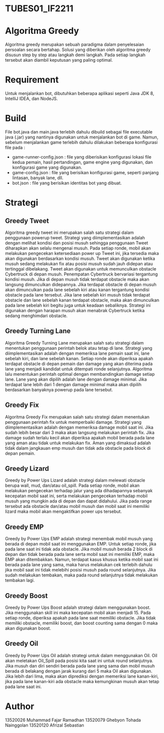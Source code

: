 # TUBES01_IF2211

# Algoritma Greedy
Algoritma greedy merupakan sebuah paradigma dalam penyelesaian persoalan secara bertahap. Solusi yang diberikan oleh algoritma greedy disusun step by step atau langkah demi langkah. Pada setiap langkah tersebut akan diambil keputusan yang paling optimal.

# Requirement
Untuk menjalankan bot, dibutuhkan beberapa aplikasi seperti Java JDK 8, IntelliJ IDEA, dan NodeJS.

# Build
File bot.java dan main.java terlebih dahulu dibuild sebagai file executable java (.jar) yang nantinya digunakan untuk menjalankan bot di game. Namun, sebelum menjalankan game terlebih dahulu dilakukan beberapa konfigurasi file pada :
- game-runner-config.json : file yang diberisikan konfigurasi lokasi file kedua pemain, hasil pertandingan, game engine yang digunakan, dan konfigurasi game yang digunakan.
- game-config.json : file yang berisikan konfigurasi game, seperti panjang lintasan, banyak lane, dll.
- bot.json : file yang berisikan identitas bot yang dibuat.

# Strategi

## Greedy Tweet
Algoritma greedy tweet ini merupakan salah satu strategi dalam penggunaan powerup tweet. Strategi yang diimplementasikan adalah dengan melihat kondisi dan posisi musuh sehingga penggunaan Tweet diharapkan akan selalu mengenai musuh. Pada setiap ronde, mobil akan melakukan pengecekan ketersediaan power up Tweet ini, jika tersedia maka akan digunakan berdasarkan kondisi musuh. Tweet akan digunakan ketika musuh sedang melakukan fix atau posisi musuh sudah jauh didepan atau tertinggal dibelakang. Tweet akan digunakan untuk memunculkan obstacle Cybertruck di depan musuh. Penempatan Cybertruck bervariasi tergantung kondisi musuh. Jika di depan musuh tidak terdapat obstacle maka akan langsung dimunculkan didepannya. Jika terdapat obstacle di depan musuh akan dimunculkan pada lane sebelah kiri atau kanan tergantung kondisi obstacle pada lane tersebut. Jika lane sebelah kiri musuh tidak terdapat obstacle dan lane sebelah kanan terdapat obstacle, maka akan dimunculkan pada lane sebelah kiri begitu juga untuk keadaan sebaliknya. Strategi ini digunakan dengan harapan musuh akan menabrak Cybertruck ketika sedang menghimdari obstacle.

## Greedy Turning Lane
Algoritma Greedy Turning Lane merupakan salah satu strategi dalam menentukan penggunaan perintah belok atau tetap di lane. Strategi yang diimplementasikan adalah dengan memeriksa lane pemain saat ini, lane sebelah kiri, dan lane sebelah kanan. Setiap ronde akan diperiksa apakah terdapat obstacle di depan pemain dan damage yang akan diterima pada lane yang menjadi kandidat untuk ditempati ronde selanjutnya. Algoritma lalu menentukan perintah optimal dengan membandingkan damage setiap lane. Lane yang akan dipilih adalah lane dengan damage minimal. Jika terdapat lane lebih dari 1 dengan damage minimal maka akan dipilih berdasarkan banyaknya powerup pada lane tersebut.

## Greedy Fix
Algoritma Greedy Fix merupakan salah satu strategi dalam menentukan penggunaan perintah fix untuk memperbaiki damage. Strategi yang diimplementasikan adalah dengan memeriksa damage mobil saat ini. Jika sudah lebih besar dari 3 maka akan langsung melakukan perintah fix. Jika damage sudah terlalu kecil akan diperiksa apakah mobil berada pada lane yang aman atau tidak untuk melakukan fix. Aman yang dimaksud adalah tidak dalam jangkauan emp musuh dan tidak ada obstacle pada block di depan pemain.

## Greedy Lizard
Greedy by Power Ups Lizard adalah strategi dalam melewati obstacle berupa wall, mud, dan/atau oil_spill. Pada setiap ronde, mobil akan melakukan pengecekan terhadap jalur yang ada dihadapannya sebanyak kecepatan mobil saat ini, serta melakukan pengecekan terhadap mobil musuh yang mungkin ada di depan dan dapat didahului. Jika pada range tersebut ada obstacle dan/atau mobil musuh dan mobil saat ini memiliki lizard maka mobil akan mengaktifkan power ups tersebut.

## Greedy EMP
Greedy by Power Ups EMP adalah strategi menembak mobil musuh yang berada di depan mobil saat ini menggunakan EMP. Untuk setiap ronde, jika pada lane saat ini tidak ada obstacle. Jika mobil musuh berada 2 block di depan dan tidak berada pada lane serta mobil saat ini memiliki EMP, maka EMP akan ditembakkan. Namun, terdapat kasus khusus ketika mobil saat ini berada pada lane yang sama, maka harus melakukan cek terlebih dahulu jika mobil saat ini tidak melebihi posisi musuh pada round selanjutnya. Jika sudah melakukan tembakan, maka pada round selanjutnya tidak melakukan tembakan lagi.

## Greedy Boost
Greedy by Power Ups Boost adalah strategi dalam menggunakan boost. Jika menggunakan skill ini maka kecepatan mobil akan menjadi 15. Pada setiap ronde, diperiksa apakah pada lane saat memiliki obstacle. Jika tidak memiliki obstacle, memiliki boost, dan boost counting­ sama dengan 0 maka akan digunakan boost.

## Greedy Oil
Greedy by Power Ups Oil adalah strategi untuk dalam menggunakan Oil. Oil akan meletakan Oil_Spill pada posisi kita saat ini untuk round selanjutnya. Jika musuh dan diri sendiri berada pada lane yang sama dan mobil musuh berada di belakang dengan jarak kurang dari 5 maka Oil akan digunakan. Jika lebih dari lima, maka akan diprediksi dengan memeriksi lane kanan-kiri, jika pada lane kanan-kiri ada obstacle maka kemungkinan musuh akan tetap pada lane saat ini.

# Author
13520026 Muhammad Fajar Ramadhan
13520079 Ghebyon Tohada Nainggolan
13520120 Afrizal Sebastian


